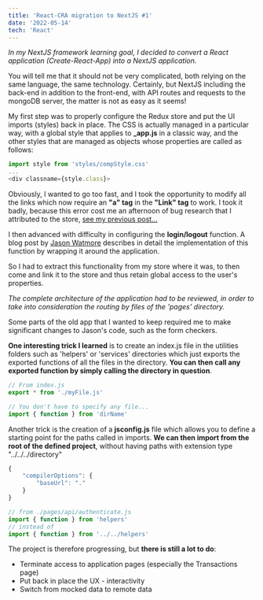 ```yaml
---
title: 'React-CRA migration to NextJS #1'
date: '2022-05-14'
tech: 'React'
---
```


*In my NextJS framework learning goal, I decided to convert a React application (Create-React-App) into a NextJS application.*

You will tell me that it should not be very complicated, both relying on the same language, the same technology. Certainly, but NextJS including the back-end in addition to the front-end, with API routes and requests to the mongoDB server, the matter is not as easy as it seems!

My first step was to properly configure the Redux store and put the UI imports (styles) back in place. The CSS is actually managed in a particular way, with a global style that applies to **_app.js** in a classic way, and the other styles that are managed as objects whose properties are called as follows:

```javascript
import style from 'styles/compStyle.css'
...
<div classname={style.class}>
```

Obviously, I wanted to go too fast, and I took the opportunity to modify all the links which now require an **"a" tag** in the **"Link" tag** to work.
I took it badly, because this error cost me an afternoon of bug research that I attributed to the store, [see my previous post...](frustration)

I then advanced with difficulty in configuring the **login/logout** function. A blog post by [Jason Watmore](https://jasonwatmore.com/post/2021/08/04/next-js-11-jwt-authentication-tutorial-with-example-app#login-jsx) describes in detail the implementation of this function by wrapping it around the application.

So I had to extract this functionality from my store where it was, to then come and link it to the store and thus retain global access to the user's properties.

*The complete architecture of the application had to be reviewed, in order to take into consideration the routing by files of the 'pages' directory.*

Some parts of the old app that I wanted to keep required me to make significant changes to Jason's code, such as the form checkers.

**One interesting trick I learned** is to create an index.js file in the utilities folders such as 'helpers' or 'services' directories which just exports the exported functions of all the files in the directory. **You can then call any exported function by simply calling the directory in question**.

```javascript
// From index.js
export * from './myFile.js'
```

```javascript
// You don't have to specify any file...
import { function } from 'dirName'
```

Another trick is the creation of a **jsconfig.js** file which allows you to define a starting point for the paths called in imports. **We can then import from the root of the defined project**, without having paths with extension type "../../../directory"

```javascript
{
    "compilerOptions": {
        "baseUrl": "."
    }
}
```

```javascript
// from ./pages/api/authenticate.js
import { function } from 'helpers'
// instead of
import { function } from '../../helpers'
```

The project is therefore progressing, but **there is still a lot to do**:
+ Terminate access to application pages (especially the Transactions page)
+ Put back in place the UX - interactivity
+ Switch from mocked data to remote data
